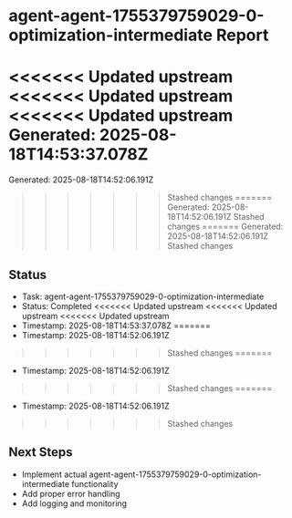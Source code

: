 # agent-agent-1755379759029-0-optimization-intermediate Report

<<<<<<< Updated upstream
<<<<<<< Updated upstream
<<<<<<< Updated upstream
Generated: 2025-08-18T14:53:37.078Z
=======
Generated: 2025-08-18T14:52:06.191Z
>>>>>>> Stashed changes
=======
Generated: 2025-08-18T14:52:06.191Z
>>>>>>> Stashed changes
=======
Generated: 2025-08-18T14:52:06.191Z
>>>>>>> Stashed changes

## Status
- Task: agent-agent-1755379759029-0-optimization-intermediate
- Status: Completed
<<<<<<< Updated upstream
<<<<<<< Updated upstream
<<<<<<< Updated upstream
- Timestamp: 2025-08-18T14:53:37.078Z
=======
- Timestamp: 2025-08-18T14:52:06.191Z
>>>>>>> Stashed changes
=======
- Timestamp: 2025-08-18T14:52:06.191Z
>>>>>>> Stashed changes
=======
- Timestamp: 2025-08-18T14:52:06.191Z
>>>>>>> Stashed changes

## Next Steps
- Implement actual agent-agent-1755379759029-0-optimization-intermediate functionality
- Add proper error handling
- Add logging and monitoring
